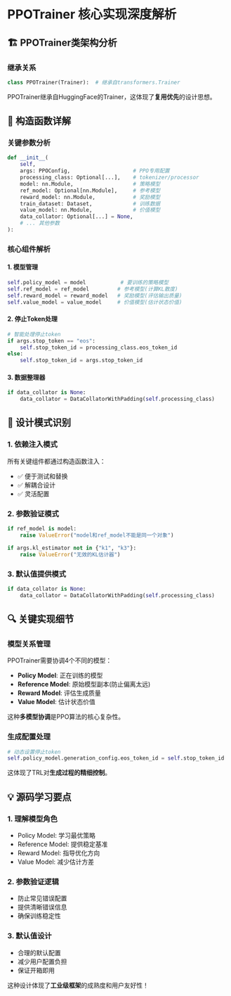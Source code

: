 # PPOTrainer 核心实现深度解析

## 🏗️ PPOTrainer类架构分析

### 继承关系
```python
class PPOTrainer(Trainer):  # 继承自transformers.Trainer
```

PPOTrainer继承自HuggingFace的Trainer，这体现了**复用优先**的设计思想。

## 🔧 构造函数详解

### 关键参数分析
```python
def __init__(
    self,
    args: PPOConfig,                    # PPO专用配置
    processing_class: Optional[...],    # tokenizer/processor
    model: nn.Module,                   # 策略模型
    ref_model: Optional[nn.Module],     # 参考模型 
    reward_model: nn.Module,            # 奖励模型
    train_dataset: Dataset,             # 训练数据
    value_model: nn.Module,             # 价值模型
    data_collator: Optional[...] = None,
    # ... 其他参数
):
```

### 核心组件解析

#### 1. **模型管理**
```python
self.policy_model = model           # 要训练的策略模型
self.ref_model = ref_model         # 参考模型(计算KL散度)
self.reward_model = reward_model   # 奖励模型(评估输出质量)
self.value_model = value_model     # 价值模型(估计状态价值)
```

#### 2. **停止Token处理**
```python
# 智能处理停止token
if args.stop_token == "eos":
    self.stop_token_id = processing_class.eos_token_id
else:
    self.stop_token_id = args.stop_token_id
```

#### 3. **数据整理器**
```python
if data_collator is None:
    data_collator = DataCollatorWithPadding(self.processing_class)
```

## 🎯 设计模式识别

### 1. **依赖注入模式**
所有关键组件都通过构造函数注入：
- ✅ 便于测试和替换
- ✅ 解耦合设计
- ✅ 灵活配置

### 2. **参数验证模式**
```python
if ref_model is model:
    raise ValueError("model和ref_model不能是同一个对象")

if args.kl_estimator not in {"k1", "k3"}:
    raise ValueError("无效的KL估计器")
```

### 3. **默认值提供模式**
```python
if data_collator is None:
    data_collator = DataCollatorWithPadding(self.processing_class)
```

## 🔍 关键实现细节

### 模型关系管理
PPOTrainer需要协调4个不同的模型：
- **Policy Model**: 正在训练的模型
- **Reference Model**: 原始模型副本(防止偏离太远)
- **Reward Model**: 评估生成质量  
- **Value Model**: 估计状态价值

这种**多模型协调**是PPO算法的核心复杂性。

### 生成配置处理
```python
# 动态设置停止token
self.policy_model.generation_config.eos_token_id = self.stop_token_id
```

这体现了TRL对**生成过程的精细控制**。

## 💡 源码学习要点

### 1. **理解模型角色**
- Policy Model: 学习最优策略
- Reference Model: 提供稳定基准
- Reward Model: 指导优化方向
- Value Model: 减少估计方差

### 2. **参数验证逻辑**
- 防止常见错误配置
- 提供清晰错误信息
- 确保训练稳定性

### 3. **默认值设计**
- 合理的默认配置
- 减少用户配置负担
- 保证开箱即用

这种设计体现了**工业级框架**的成熟度和用户友好性！